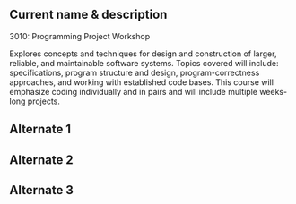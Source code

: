 Current name & description
--------------------------
3010: Programming Project Workshop

Explores concepts and techniques for design and construction of larger, reliable, and maintainable software systems. Topics covered will include: specifications, program structure and design, program-correctness approaches, and working with established code bases. This course will emphasize coding individually and in pairs and will include multiple weeks-long projects.


Alternate 1
-----------


Alternate 2
-----------


Alternate 3
-----------
